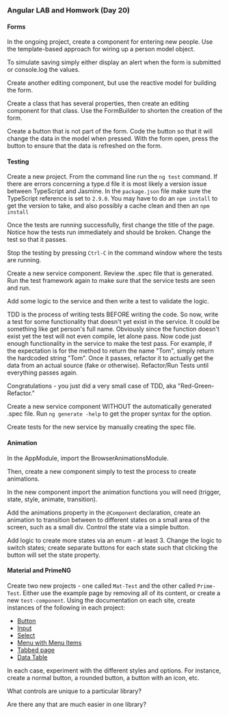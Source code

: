 ### Angular LAB and Homwork (Day 20)

#### Forms

In the ongoing project, create a component for entering new people. Use the template-based
approach for wiring up a person model object.

To simulate saving simply either display an alert when the form is submitted or console.log the
values.

Create another editing component, but use the reactive model for building the form.

Create a class that has several properties, then create an editing component for that class. Use the
FormBuilder to shorten the creation of the form.

Create a button that is not part of the form. 
Code the button so that it will change the data in the model when pressed. With the form open, press the button to ensure that the data is refreshed on
the form.

#### Testing

Create a new project. From the command line run the `ng test` command. If there are errors
concerning a type.d file it is most likely a version issue between TypeScript and Jasmine. In the
`package.json` file make sure the TypeScript reference is set to `2.9.0`. You may have to do an `npm install` to get the version to take, and also possibly a cache clean and then an `npm install`

Once the tests are running successfully, first change the title of the page. Notice how the tests run
immediately and should be broken. Change the test so that it passes.

Stop the testing by pressing `Ctrl-C` in the command window where the tests are running.

Create a new service component. Review the .spec file that is generated. Run the test framework again to make sure that the service tests are seen and run.

Add some logic to the service and then write a test to validate the logic.

TDD is the process of writing tests BEFORE writing the code. So now, write a test for some
functionality that doesn't yet exist in the service. It could be something like get person's full name.
Obviously since the function doesn't exist yet the test will not even compile, let alone pass. Now code
just enough functionality in the service to make the test pass. For example, if the expectation is for
the method to return the name "Tom", simply return the hardcoded string "Tom". Once it passes,
refactor it to actually get the data from an actual source (fake or otherwise). Refactor/Run Tests until
everything passes again.

Congratulations - you just did a very small case of TDD, aka "Red-Green-Refactor."

Create a new service component WITHOUT the automatically generated .spec file. Run `ng generate -help` to get the proper syntax for the option.

Create tests for the new service by manually creating the spec file.

#### Animation

In the AppModule, import the BrowserAnimationsModule.

Then, create a new component simply to test the process to create animations.

In the new component import the animation functions you will need (trigger, state, style, animate,
transition).

Add the animations property in the `@Component` declaration, create an animation to transition
between to different states on a small area of the screen, such as a small div. Control the state via a
simple button.

Add logic to create more states via an enum - at least 3. Change the logic to switch states; create
separate buttons for each state such that clicking the button will set the state property.

#### Material and PrimeNG

Create two new projects - one called `Mat-Test` and the other called `Prime-Test`. Either use the
example page by removing all of its content, or create a new `test-component`. Using the
documentation on each site, create instances of the following in each project:

- [Button](https://material.angular.io/components/button)
- [Input](https://material.angular.io/components/input)
- [Select](https://material.angular.io/components/select)
- [Menu with Menu Items](https://material.angular.io/components/menu)
- [Tabbed page](https://material.angular.io/components/tabs)
- [Data Table](https://material.angular.io/components/categories/tables)

In each case, experiment with the different styles and options. For instance, create a normal button,
a rounded button, a button with an icon, etc.

What controls are unique to a particular library?

Are there any that are much easier in one library?